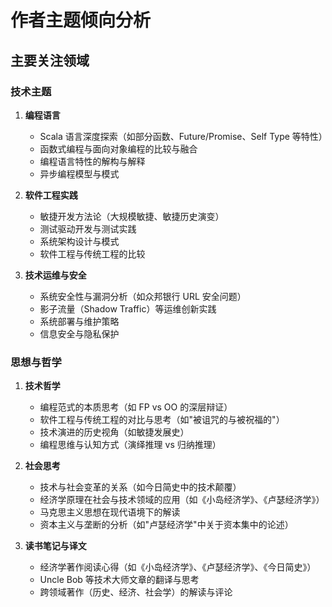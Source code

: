 # 作者主题倾向分析

## 主要关注领域

### 技术主题

1. **编程语言**

   - Scala 语言深度探索（如部分函数、Future/Promise、Self Type 等特性）
   - 函数式编程与面向对象编程的比较与融合
   - 编程语言特性的解构与解释
   - 异步编程模型与模式

2. **软件工程实践**

   - 敏捷开发方法论（大规模敏捷、敏捷历史演变）
   - 测试驱动开发与测试实践
   - 系统架构设计与模式
   - 软件工程与传统工程的比较

3. **技术运维与安全**
   - 系统安全性与漏洞分析（如众邦银行 URL 安全问题）
   - 影子流量（Shadow Traffic）等运维创新实践
   - 系统部署与维护策略
   - 信息安全与隐私保护

### 思想与哲学

1. **技术哲学**

   - 编程范式的本质思考（如 FP vs OO 的深层辩证）
   - 软件工程与传统工程的对比与思考（如"被诅咒的与被祝福的"）
   - 技术演进的历史视角（如敏捷发展史）
   - 编程思维与认知方式（演绎推理 vs 归纳推理）

2. **社会思考**

   - 技术与社会变革的关系（如今日简史中的技术颠覆）
   - 经济学原理在社会与技术领域的应用（如《小岛经济学》、《卢瑟经济学》）
   - 马克思主义思想在现代语境下的解读
   - 资本主义与垄断的分析（如"卢瑟经济学"中关于资本集中的论述）

3. **读书笔记与译文**
   - 经济学著作阅读心得（如《小岛经济学》、《卢瑟经济学》、《今日简史》）
   - Uncle Bob 等技术大师文章的翻译与思考
   - 跨领域著作（历史、经济、社会学）的解读与评论

